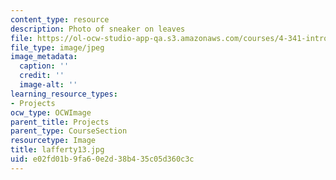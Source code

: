 ```yaml
---
content_type: resource
description: Photo of sneaker on leaves
file: https://ol-ocw-studio-app-qa.s3.amazonaws.com/courses/4-341-introduction-to-photography-fall-2002/e02fd01b9fa60e2d38b435c05d360c3c_lafferty13.jpg
file_type: image/jpeg
image_metadata:
  caption: ''
  credit: ''
  image-alt: ''
learning_resource_types:
- Projects
ocw_type: OCWImage
parent_title: Projects
parent_type: CourseSection
resourcetype: Image
title: lafferty13.jpg
uid: e02fd01b-9fa6-0e2d-38b4-35c05d360c3c
---
```

